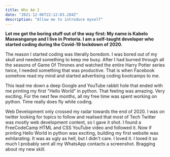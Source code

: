 ```yaml
---
title: Who Am I
date: "2021-12-06T22:12:03.284Z"
description: "Allow me to introduce myself"
---
```


**Let me get the boring stuff out of the way first:
 My name is Kabelo Maswanganye and I live in Pretoria. 
I am a self-taught developer who started coding during the Covid-19 lockdown of 2020.**

The reason I started coding was literally boredom. I was bored out of my skull and needed something to keep me busy. After I had burned through all the seasons of Game Of Thrones and watched the entire Harry Potter series twice, I needed something that was productive. That is when Facebook somehow read my mind and started advertising coding bootcamps to me. 

This lead me down a deep Google and YouTube rabbit hole that ended with me printing my first "Hello World" in python. That feeling was amazing. Very exciting. For the next few months, all my free time was spent working on python. Time really does fly while coding.

Web Development only crossed my radar towards the end of 2020. I was on twitter looking for topics to follow and realised that most of Tech Twitter was mostly web development content, so I gave it shot. I found a FreeCodeCamp HTML and CSS YouTube video and followed it. Now if printing Hello World in python was exciting, building my first website was exhilarating. It was as ugly as hell, but I didn't care. I loved it. I loved it so much I probably sent all my WhatsApp contacts a screenshot. Bragging about my new skill.

